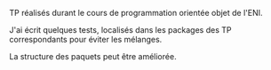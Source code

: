 TP réalisés durant le cours de programmation orientée objet de l'ENI.

J'ai écrit quelques tests, localisés dans les packages des TP correspondants pour éviter les mélanges.

La structure des paquets peut être améliorée.